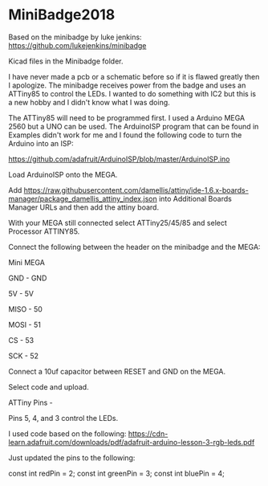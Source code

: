 # MiniBadge2018

Based on the minibadge by luke jenkins: https://github.com/lukejenkins/minibadge


Kicad files in the Minibadge folder.

I have never made a pcb or a schematic before so if it is flawed greatly then I apologize.  The minibadge receives power from the badge and uses an ATTiny85 to control the LEDs. I wanted to do something with IC2 but this is a new hobby and I didn't know what I was doing. 

The ATTiny85 will need to be programmed first. I used a Arduino MEGA 2560 but a UNO can be used. The ArduinoISP program that can be found in Examples didn't work for me and I found the following code to turn the Arduino into an ISP: 

https://github.com/adafruit/ArduinoISP/blob/master/ArduinoISP.ino

Load ArduinoISP onto the MEGA.

Add https://raw.githubusercontent.com/damellis/attiny/ide-1.6.x-boards-manager/package_damellis_attiny_index.json into Additional Boards Manager URLs and then add the attiny board.

With your MEGA still connected select ATTiny25/45/85 and select Processor ATTINY85.

Connect the following between the header on the minibadge and the MEGA:

Mini		MEGA

GND	-	GND

5V 	-	5V

MISO	-	50

MOSI	-	51

CS	-	53

SCK	-	52

Connect a 10uf capacitor between RESET and GND on the MEGA.

Select code and upload.

ATTiny Pins -

Pins 5, 4, and 3 control the LEDs.

I used code based on the following: https://cdn-learn.adafruit.com/downloads/pdf/adafruit-arduino-lesson-3-rgb-leds.pdf

Just updated the pins to the following:

const int redPin = 2;
const int greenPin = 3;
const int bluePin = 4;


